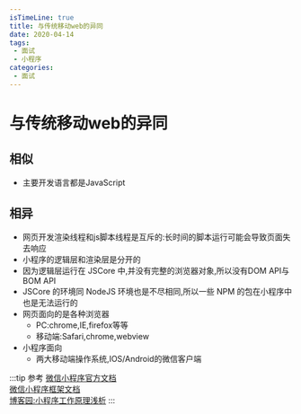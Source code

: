 ```yaml
---
isTimeLine: true
title: 与传统移动web的异同
date: 2020-04-14
tags:
 - 面试
 - 小程序
categories:
 - 面试
---
```

# 与传统移动web的异同
## 相似
* 主要开发语言都是JavaScript

## 相异
* 网页开发渲染线程和js脚本线程是互斥的:长时间的脚本运行可能会导致页面失去响应
* 小程序的逻辑层和渲染层是分开的
* 因为逻辑层运行在 JSCore 中,并没有完整的浏览器对象,所以没有DOM API与BOM API
* JSCore 的环境同 NodeJS 环境也是不尽相同,所以一些 NPM 的包在小程序中也是无法运行的
* 网页面向的是各种浏览器
  * PC:chrome,IE,firefox等等
  * 移动端:Safari,chrome,webview
* 小程序面向
  * 两大移动端操作系统,IOS/Android的微信客户端

:::tip 参考
[微信小程序官方文档](https://developers.weixin.qq.com/miniprogram/dev/framework/quickstart/#%E5%B0%8F%E7%A8%8B%E5%BA%8F%E4%B8%8E%E6%99%AE%E9%80%9A%E7%BD%91%E9%A1%B5%E5%BC%80%E5%8F%91%E7%9A%84%E5%8C%BA%E5%88%AB)<br>
[微信小程序框架文档](https://developers.weixin.qq.com/miniprogram/dev/framework/MINA.html)<br>
[博客园:小程序工作原理浅析](https://www.cnblogs.com/SophiaLees/p/11409339.html)
:::
